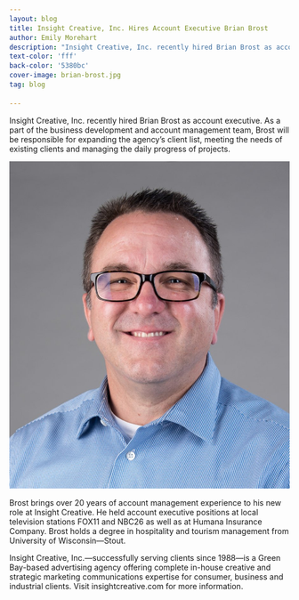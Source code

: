```yaml
---
layout: blog
title: Insight Creative, Inc. Hires Account Executive Brian Brost
author: Emily Morehart
description: "Insight Creative, Inc. recently hired Brian Brost as account executive."
text-color: 'fff'
back-color: '5380bc'
cover-image: brian-brost.jpg
tag: blog

---
```


Insight Creative, Inc. recently hired Brian Brost as account executive. As a part of the business development and account management team, Brost will be responsible for expanding the agency’s client list, meeting the needs of existing clients and managing the daily progress of projects.

![Andy VanRemortel at Leadership Green Bay](/img/blog/brian-brost.jpg)

Brost brings over 20 years of account management experience to his new role at Insight Creative. He held account executive positions at local television stations FOX11 and NBC26 as well as at Humana Insurance Company. Brost holds a degree in hospitality and tourism management from University of Wisconsin—Stout.

Insight Creative, Inc.—successfully serving clients since 1988—is a Green Bay-based advertising agency offering complete in-house creative and strategic marketing communications expertise for consumer, business and industrial clients. Visit insightcreative.com for more information.
